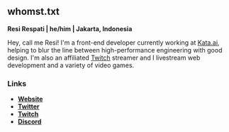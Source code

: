 ## whomst.txt

**Resi Respati | he/him | Jakarta, Indonesia**

Hey, call me Resi! I'm a front-end developer currently working at [Kata.ai](https://kata.ai/), helping to blur the line between high-performance engineering with good design. I'm also an affiliated [Twitch](https://www.twitch.tv/resir014) streamer and I livestream web development and a variety of video games.

### Links

- **[Website](https://resir014.xyz/)**
- **[Twitter](https://twitter.com/resir014)**
- **[Twitch](https://www.twitch.tv/resir014)**
- **[Discord](https://discord.gg/ws3P4wf)**

<!--
**resir014/resir014** is a ✨ _special_ ✨ repository because its `README.md` (this file) appears on your GitHub profile.

Here are some ideas to get you started:

- 🔭 I’m currently working on ...
- 🌱 I’m currently learning ...
- 👯 I’m looking to collaborate on ...
- 🤔 I’m looking for help with ...
- 💬 Ask me about ...
- 📫 How to reach me: ...
- 😄 Pronouns: ...
- ⚡ Fun fact: ...
-->
